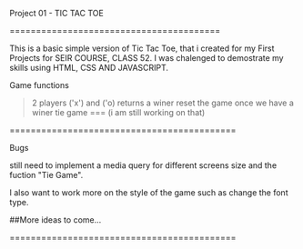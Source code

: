 Project 01 - TIC TAC TOE

========================================

This is a basic simple version of Tic Tac Toe, that i created for my First Projects for SEIR COURSE, CLASS 52.
I was chalenged to demostrate my skills using HTML, CSS AND JAVASCRIPT.




Game functions 

> 2 players ('x') and ('o)
> returns a winer
> reset the game once we have a winer
>tie game === (i am still working on that)


===========================================

Bugs

still need to implement a media query for different screens size and the fuction "Tie Game".

I also want to work more on the style of the game such as change the font type. 


##More ideas to come...

===========================================
